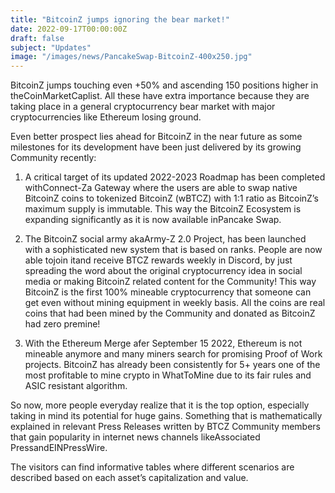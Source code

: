 ```yaml
---
title: "BitcoinZ jumps ignoring the bear market!"
date: 2022-09-17T00:00:00Z
draft: false
subject: "Updates"
image: "/images/news/PancakeSwap-BitcoinZ-400x250.jpg"
---
```


BitcoinZ jumps touching even +50% and ascending 150 positions higher in theCoinMarketCaplist. All these have extra importance because they are taking place in a general cryptocurrency bear market with major cryptocurrencies like Ethereum losing ground.

Even better prospect lies ahead for BitcoinZ in the near future as some milestones for its development have been just delivered by its growing Community recently:

1) A critical target of its updated 2022-2023 Roadmap has been completed withConnect-Za Gateway where the users are able to swap native BitcoinZ coins to tokenized BitcoinZ (wBTCZ) with 1:1 ratio as BitcoinZ’s maximum supply is immutable. This way the BitcoinZ Ecosystem is expanding significantly as it is now available inPancake Swap.

2) The BitcoinZ social army akaArmy-Z 2.0 Project, has been launched with a sophisticated new system that is based on ranks. People are now able tojoin itand receive BTCZ rewards weekly in Discord, by just spreading the word about the original cryptocurrency idea in social media or making BitcoinZ related content for the Community! This way BitcoinZ is the first 100% mineable cryptocurrency that someone can get even without mining equipment in weekly basis. All the coins are real coins that had been mined by the Community and donated as BitcoinZ had zero premine!

3) With the Ethereum Merge afer September 15 2022, Ethereum is not mineable anymore and many miners search for promising Proof of Work projects. BitcoinZ has already been consistently for 5+ years one of the most profitable to mine crypto in WhatToMine due to its fair rules and ASIC resistant algorithm.

So now, more people everyday realize that it is the top option, especially taking in mind its potential for huge gains. Something that is mathematically explained in relevant Press Releases written by BTCZ Community members that gain popularity in internet news channels likeAssociated PressandEINPressWire.

The visitors can find informative tables where different scenarios are described based on each asset’s capitalization and value.
